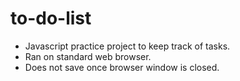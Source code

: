 # to-do-list
- Javascript practice project to keep track of tasks.
- Ran on standard web browser.
- Does not save once browser window is closed.
